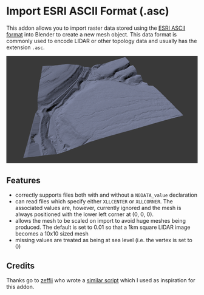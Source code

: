 # Import ESRI ASCII Format (.asc)

This addon allows you to import raster data stored using the
[ESRI ASCII format](http://resources.esri.com/help/9.3/arcgisdesktop/com/gp_toolref/spatial_analyst_tools/esri_ascii_raster_format.htm)
into Blender to create a new mesh object. This data format is commonly used to
encode LIDAR or other topology data and usually has the extension `.asc`.

![example](./examples/SK1199_DTM_2M.png)

## Features
- correctly supports files both with and without a `NODATA_value` declaration
- can read files which specify either `XLLCENTER` or `XLLCORNER`. The associated values are, however, currently ignored and the mesh is always positioned with the lower left corner at (0, 0, 0).
- allows the mesh to be scaled on import to avoid huge meshes being produced. The default is set to 0.01 so that a 1km square LIDAR image becomes a 10x10 sized mesh
- missing values are treated as being at sea level (i.e. the vertex is set to 0)

## Credits

Thanks go to [zeffii](https://github.com/zeffii) who wrote a [similar script](https://gist.github.com/zeffii/5dc7dd44899b7ae36dab73a2c235cd4f#file-modified_original_with_skipping_whitespace-py)
which I used as inspiration for this addon.
